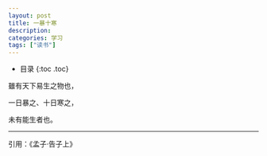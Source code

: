 ```yaml
---
layout: post
title: 一暴十寒
description:
categories: 学习
tags: ["读书"]
---
```


* 目录
{:toc .toc}

雖有天下易生之物也，

一日暴之、十日寒之，

未有能生者也。

---

引用：《孟子·告子上》